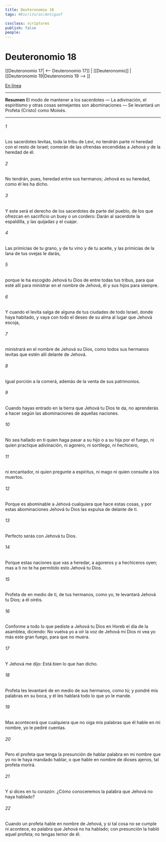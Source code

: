 ```yaml
---
title: Deuteronomio 18
tags: #Escrituras\AntiguoT

cssclass: scriptures
publish: false
people:
---
```


# Deuteronomio 18
[[Deuteronomio 17| <-- Deuteronomio 17]] | [[Deuteronomio]] | [[Deuteronomio 19|Deuteronomio 19 --> ]]

[En línea](https://churchofjesuschrist.org/study/scriptures/ot/deut/18?lang=spa)

---
__Resumen__
El modo de mantener a los sacerdotes — La adivinación, el espiritismo y otras cosas semejantes son abominaciones — Se levantará un Profeta (Cristo) como Moisés.

---
###### 1 
Los sacerdotes levitas, toda la tribu de Leví, no tendrán parte ni heredad con el resto de Israel; comerán de las ofrendas encendidas a Jehová y de la heredad de él.

###### 2 
No tendrán, pues, heredad entre sus hermanos; Jehová es su heredad, como él les ha dicho.

###### 3 
Y este será el derecho de los sacerdotes de parte del pueblo, de los que ofrezcan en sacrificio un buey o un cordero: Darán al sacerdote la espaldilla, y las quijadas y el cuajar.

###### 4 
Las primicias de tu grano, y de tu vino y de tu aceite, y las primicias de la lana de tus ovejas le darás,

###### 5 
porque le ha escogido Jehová tu Dios de entre todas tus tribus, para que esté allí para ministrar en el nombre de Jehová, él y sus hijos para siempre.

###### 6 
Y cuando el levita salga de alguna de tus ciudades de todo Israel, donde haya habitado, y vaya con todo el deseo de su alma al lugar que Jehová escoja,

###### 7 
ministrará en el nombre de Jehová su Dios, como todos sus hermanos levitas que estén allí delante de Jehová.

###### 8 
Igual porción a la  comerá, además de la venta de sus patrimonios.

###### 9 
Cuando hayas entrado en la tierra que Jehová tu Dios te da, no aprenderás a hacer según las abominaciones de aquellas naciones.

###### 10 
No sea hallado en ti quien haga pasar a su hijo o a su hija por el fuego, ni quien practique adivinación, ni agorero, ni sortílego, ni hechicero,

###### 11 
ni encantador, ni quien pregunte a espíritus, ni mago ni quien consulte a los muertos.

###### 12 
Porque es abominable a Jehová cualquiera que hace estas cosas, y por estas abominaciones Jehová tu Dios las expulsa de delante de ti.

###### 13 
Perfecto serás con Jehová tu Dios.

###### 14 
Porque estas naciones que vas a heredar, a agoreros y a hechiceros oyen; mas a ti no te ha permitido esto Jehová tu Dios.

###### 15 
Profeta de en medio de ti, de tus hermanos, como yo, te levantará Jehová tu Dios; a él oiréis.

###### 16 
Conforme a todo lo que pediste a Jehová tu Dios en Horeb el día de la asamblea, diciendo: No vuelva yo a oír la voz de Jehová mi Dios ni vea yo más este gran fuego, para que no muera.

###### 17 
Y Jehová me dijo: Está bien lo que han dicho.

###### 18 
Profeta les levantaré de en medio de sus hermanos, como tú; y pondré mis palabras en su boca, y él les hablará todo lo que yo le mande.

###### 19 
Mas acontecerá que cualquiera que no oiga mis palabras que él hable en mi nombre, yo le pediré cuentas.

###### 20 
Pero el profeta que tenga la presunción de hablar palabra en mi nombre que yo no le haya mandado hablar, o que hable en nombre de dioses ajenos, tal profeta morirá.

###### 21 
Y si dices en tu corazón: ¿Cómo conoceremos la palabra que Jehová no haya hablado?

###### 22 
Cuando un profeta hable en nombre de Jehová, y si tal cosa no se cumple ni acontece, es palabra que Jehová no ha hablado; con presunción la habló aquel profeta; no tengas temor de él.

